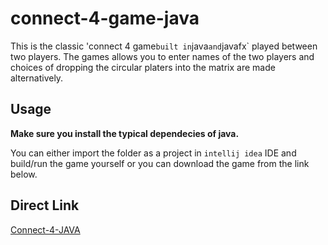 # connect-4-game-java
This is the classic 'connect 4 game` built in `java` and `javafx` played between two players. The games allows you to enter names of the two players and choices of dropping the circular platers into the matrix are made alternatively.

## Usage
**Make sure you install the typical dependecies of java.**

You can either import the folder as a project in `intellij idea` IDE and build/run the game yourself or you can download the game from the link below.

## Direct Link
[Connect-4-JAVA](https://drive.google.com/file/d/1gc8QVBFZV4oP_U74c4dOamjzWfZ6TCCe/view?usp=sharing)
